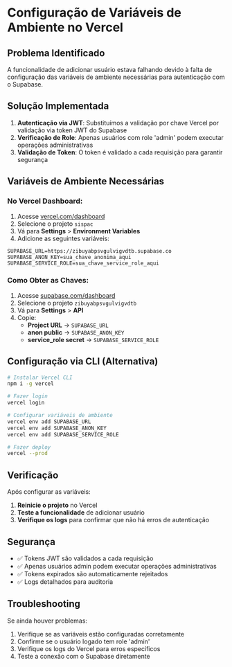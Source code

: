 # Configuração de Variáveis de Ambiente no Vercel

## Problema Identificado
A funcionalidade de adicionar usuário estava falhando devido à falta de configuração das variáveis de ambiente necessárias para autenticação com o Supabase.

## Solução Implementada
1. **Autenticação via JWT**: Substituímos a validação por chave Vercel por validação via token JWT do Supabase
2. **Verificação de Role**: Apenas usuários com role 'admin' podem executar operações administrativas
3. **Validação de Token**: O token é validado a cada requisição para garantir segurança

## Variáveis de Ambiente Necessárias

### No Vercel Dashboard:
1. Acesse [vercel.com/dashboard](https://vercel.com/dashboard)
2. Selecione o projeto `sispac`
3. Vá para **Settings** > **Environment Variables**
4. Adicione as seguintes variáveis:

```
SUPABASE_URL=https://zibuyabpsvgulvigvdtb.supabase.co
SUPABASE_ANON_KEY=sua_chave_anonima_aqui
SUPABASE_SERVICE_ROLE=sua_chave_service_role_aqui
```

### Como Obter as Chaves:
1. Acesse [supabase.com/dashboard](https://supabase.com/dashboard)
2. Selecione o projeto `zibuyabpsvgulvigvdtb`
3. Vá para **Settings** > **API**
4. Copie:
   - **Project URL** → `SUPABASE_URL`
   - **anon public** → `SUPABASE_ANON_KEY`
   - **service_role secret** → `SUPABASE_SERVICE_ROLE`

## Configuração via CLI (Alternativa)

```bash
# Instalar Vercel CLI
npm i -g vercel

# Fazer login
vercel login

# Configurar variáveis de ambiente
vercel env add SUPABASE_URL
vercel env add SUPABASE_ANON_KEY
vercel env add SUPABASE_SERVICE_ROLE

# Fazer deploy
vercel --prod
```

## Verificação

Após configurar as variáveis:

1. **Reinicie o projeto** no Vercel
2. **Teste a funcionalidade** de adicionar usuário
3. **Verifique os logs** para confirmar que não há erros de autenticação

## Segurança

- ✅ Tokens JWT são validados a cada requisição
- ✅ Apenas usuários admin podem executar operações administrativas
- ✅ Tokens expirados são automaticamente rejeitados
- ✅ Logs detalhados para auditoria

## Troubleshooting

Se ainda houver problemas:

1. Verifique se as variáveis estão configuradas corretamente
2. Confirme se o usuário logado tem role 'admin'
3. Verifique os logs do Vercel para erros específicos
4. Teste a conexão com o Supabase diretamente
